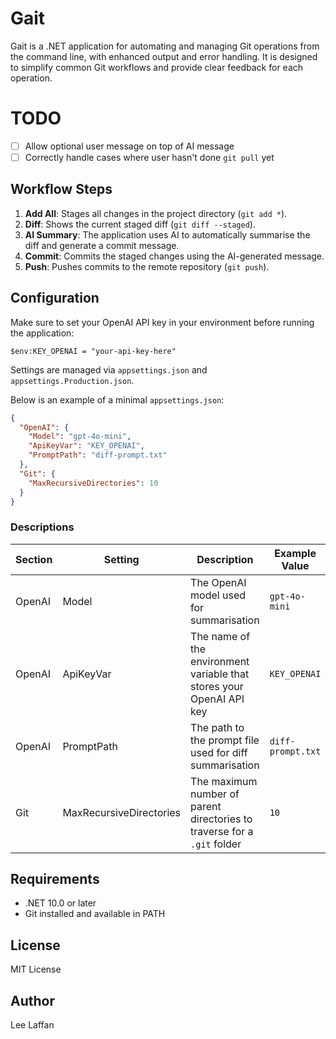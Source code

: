 # Gait

Gait is a .NET application for automating and managing Git operations from the command line, with enhanced output and error handling. It is
designed to simplify common Git workflows and provide clear feedback for each operation.

# TODO

- [ ] Allow optional user message on top of AI message
- [ ] Correctly handle cases where user hasn't done `git pull` yet

## Workflow Steps

1. **Add All**: Stages all changes in the project directory (`git add *`).
2. **Diff**: Shows the current staged diff (`git diff --staged`).
3. **AI Summary**: The application uses AI to automatically summarise the diff and generate a commit message.
4. **Commit**: Commits the staged changes using the AI-generated message.
5. **Push**: Pushes commits to the remote repository (`git push`).

## Configuration

Make sure to set your OpenAI API key in your environment before running the application:

```pwsh
$env:KEY_OPENAI = "your-api-key-here"
```

Settings are managed via `appsettings.json` and `appsettings.Production.json`.

Below is an example of a minimal `appsettings.json`:

```json
{
  "OpenAI": {
    "Model": "gpt-4o-mini",
    "ApiKeyVar": "KEY_OPENAI",
    "PromptPath": "diff-prompt.txt"
  },
  "Git": {
    "MaxRecursiveDirectories": 10
  }
}
```

### Descriptions

| Section | Setting                 | Description                                                              | Example Value     |
|---------|-------------------------|--------------------------------------------------------------------------|-------------------|
| OpenAI  | Model                   | The OpenAI model used for summarisation                                  | `gpt-4o-mini`     |
| OpenAI  | ApiKeyVar               | The name of the environment variable that stores your OpenAI API key     | `KEY_OPENAI`      |
| OpenAI  | PromptPath              | The path to the prompt file used for diff summarisation                  | `diff-prompt.txt` |
| Git     | MaxRecursiveDirectories | The maximum number of parent directories to traverse for a `.git` folder | `10`              |

## Requirements

- .NET 10.0 or later
- Git installed and available in PATH

## License

MIT License

## Author

Lee Laffan
